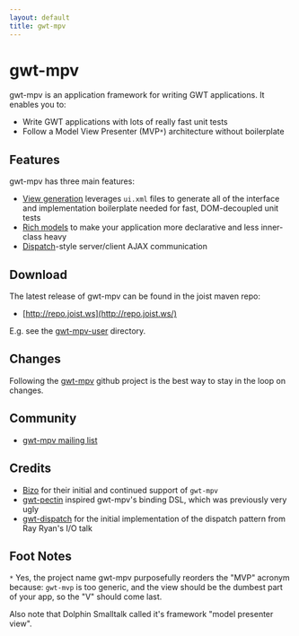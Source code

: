 ```yaml
---
layout: default
title: gwt-mpv
---
```


gwt-mpv
=======

gwt-mpv is an application framework for writing GWT applications. It enables you to:

* Write GWT applications with lots of really fast unit tests
* Follow a Model View Presenter (MVP`*`) architecture without boilerplate

Features
--------

gwt-mpv has three main features:

* [View generation](./viewgeneration.html) leverages `ui.xml` files to generate all of the interface and implementation boilerplate needed for fast, DOM-decoupled unit tests
* [Rich models](./richmodels.html) to make your application more declarative and less inner-class heavy
* [Dispatch](./dispatch.html)-style server/client AJAX communication

Download
--------

The latest release of gwt-mpv can be found in the joist maven repo:

* [http://repo.joist.ws](http://repo.joist.ws/)

E.g. see the [gwt-mpv-user](http://repo.joist.ws/org/gwtmpv/gwt-mpv-user/) directory.

Changes
-------

Following the [gwt-mpv](https://github.com/stephenh/gwt-mpv) github project is the best way to stay in the loop on changes.

Community
---------

* [gwt-mpv mailing list](https://groups.google.com/forum/?hl=en#!forum/gwtmpv)

Credits
-------

* [Bizo](http://www.bizo.com) for their initial and continued support of `gwt-mpv`
* [gwt-pectin](http://code.google.com/p/gwt-pectin/) inspired gwt-mpv's binding DSL, which was previously very ugly
* [gwt-dispatch](http://code.google.com/p/gwt-dispatch/) for the initial implementation of the dispatch pattern from Ray Ryan's I/O talk


Foot Notes
----------

`*` Yes, the project name gwt-mpv purposefully reorders the "MVP" acronym because: `gwt-mvp` is too generic, and the view should be the dumbest part of your app, so the "V" should come last.

Also note that Dolphin Smalltalk called it's framework "model presenter view".




